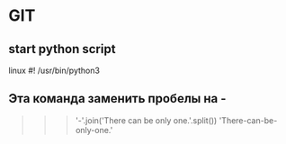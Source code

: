 # GIT

## start python script
linux
#! /usr/bin/python3

## Эта команда заменить пробелы на - 
>>> '-'.join('There can be only one.'.split())
'There-can-be-only-one.'
